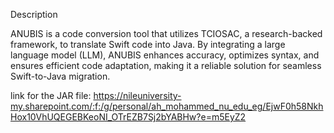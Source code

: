 Description

ANUBIS is a code conversion tool that utilizes TCIOSAC, a research-backed framework, to translate Swift code into Java. By integrating a large language model (LLM), ANUBIS enhances accuracy, optimizes syntax, and ensures efficient code adaptation, making it a reliable solution for seamless Swift-to-Java migration.

link for the JAR file: https://nileuniversity-my.sharepoint.com/:f:/g/personal/ah_mohammed_nu_edu_eg/EjwF0h58NkhHox10VhUQEGEBKeoNI_OTrEZB7Sj2bYABHw?e=m5EyZ2
